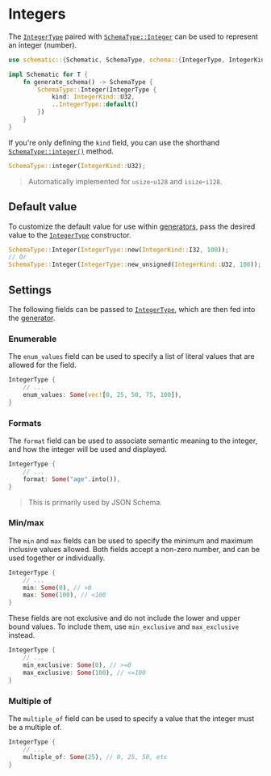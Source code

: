 # Integers

The [`IntegerType`][integer] paired with
[`SchemaType::Integer`](https://docs.rs/schematic/latest/schematic/enum.SchemaType.html#variant.Integer)
can be used to represent an integer (number).

```rust
use schematic::{Schematic, SchemaType, schema::{IntegerType, IntegerKind}};

impl Schematic for T {
	fn generate_schema() -> SchemaType {
		SchemaType::Integer(IntegerType {
			kind: IntegerKind::U32,
			..IntegerType::default()
		})
	}
}
```

If you're only defining the `kind` field, you can use the shorthand
[`SchemaType::integer()`](https://docs.rs/schematic/latest/schematic/enum.SchemaType.html#method.integer)
method.

```rust
SchemaType::integer(IntegerKind::U32);
```

> Automatically implemented for `usize`-`u128` and `isize`-`i128`.

## Default value

To customize the default value for use within [generators](./generator/index.md), pass the desired
value to the [`IntegerType`][integer] constructor.

```rust
SchemaType::Integer(IntegerType::new(IntegerKind::I32, 100));
// Or
SchemaType::Integer(IntegerType::new_unsigned(IntegerKind::U32, 100));
```

## Settings

The following fields can be passed to [`IntegerType`][integer], which are then fed into the
[generator](./generator/index.md).

### Enumerable

The `enum_values` field can be used to specify a list of literal values that are allowed for the
field.

```rust
IntegerType {
	// ...
	enum_values: Some(vec![0, 25, 50, 75, 100]),
}
```

### Formats

The `format` field can be used to associate semantic meaning to the integer, and how the integer
will be used and displayed.

```rust
IntegerType {
	// ...
	format: Some("age".into()),
}
```

> This is primarily used by JSON Schema.

### Min/max

The `min` and `max` fields can be used to specify the minimum and maximum inclusive values allowed.
Both fields accept a non-zero number, and can be used together or individually.

```rust
IntegerType {
	// ...
	min: Some(0), // >0
	max: Some(100), // <100
}
```

These fields are not exclusive and do not include the lower and upper bound values. To include them,
use `min_exclusive` and `max_exclusive` instead.

```rust
IntegerType {
	// ...
	min_exclusive: Some(0), // >=0
	max_exclusive: Some(100), // <=100
}
```

### Multiple of

The `multiple_of` field can be used to specify a value that the integer must be a multiple of.

```rust
IntegerType {
	// ...
	multiple_of: Some(25), // 0, 25, 50, etc
}
```

[integer]: https://docs.rs/schematic/latest/schematic/schema/struct.IntegerType.html
